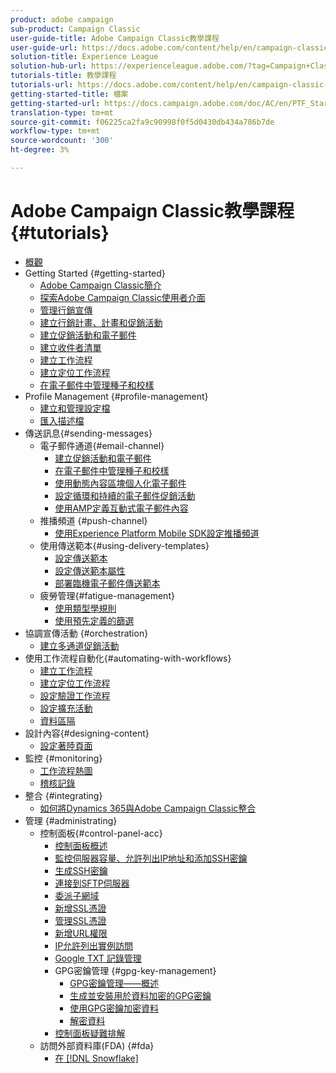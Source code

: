 ```yaml
---
product: adobe campaign
sub-product: Campaign Classic
user-guide-title: Adobe Campaign Classic教學課程
user-guide-url: https://docs.adobe.com/content/help/en/campaign-classic-learn/tutorials/overview.html
solution-title: Experience League
solution-hub-url: https://experienceleague.adobe.com/?tag=Campaign+Classic#recommended/solutions/campaign
tutorials-title: 教學課程
tutorials-url: https://docs.adobe.com/content/help/en/campaign-classic-learn/tutorials/overview.html
getting-started-title: 檔案
getting-started-url: https://docs.campaign.adobe.com/doc/AC/en/PTF_Starting_with_Adobe_Campaign_About_Adobe_Campaign_Classic.html
translation-type: tm+mt
source-git-commit: f06225ca2fa9c90998f0f5d0430db434a786b7de
workflow-type: tm+mt
source-wordcount: '300'
ht-degree: 3%

---
```



# Adobe Campaign Classic教學課程 {#tutorials}

+ [概觀](/help/acc/overview.md)
+ Getting Started {#getting-started}
   + [Adobe Campaign Classic簡介](/help/acc/getting-started/introduction-to-adobe-campaign-classic.md)
   + [探索Adobe Campaign Classic使用者介面](/help/acc/getting-started/exploring-the-adobe-campaign-classic-user-interface.md)
   + [管理行銷宣傳](/help/acc/getting-started/managing-marketing-campaigns.md)
   + [建立行銷計畫、計畫和促銷活動](/help/acc/getting-started/creating-a-marketing-plan-programs-and-campaigns.md)
   + [建立促銷活動和電子郵件](/help/acc/getting-started/creating-a-campaign-and-an-email.md)
   + [建立收件者清單](/help/acc/getting-started/creating-a-list-of-recipients.md)
   + [建立工作流程](/help/acc/automating-with-workflows/creating-a-workflow.md)
   + [建立定位工作流程](/help/acc/automating-with-workflows/creating-a-targeting-workflow.md)
   + [在電子郵件中管理種子和校樣](/help/acc/sending-messages/managing-seed-and-proofs.md)
+ Profile Management {#profile-management}
   + [建立和管理設定檔](/help/acc/profile-management/create-and-manage-profiles.md)
   + [匯入描述檔](/help/acc/data-management/importing-profiles.md)
+ 傳送訊息{#sending-messages}
   + 電子郵件通道{#email-channel}
      + [建立促銷活動和電子郵件](/help/acc/getting-started/creating-a-campaign-and-an-email.md)
      + [在電子郵件中管理種子和校樣](/help/acc/sending-messages/managing-seed-and-proofs.md)
      + [使用動態內容區塊個人化電子郵件](/help/acc/sending-messages/personalization-with-dynamic-content-blocks.md)
      + [設定循環和持續的電子郵件促銷活動](/help/acc/sending-messages/recurring-deliveries.md)
      + [使用AMP定義互動式電子郵件內容](/help/acc/sending-messages/email-channel/defining-interactive-email-content-with-amp.md)
   + 推播頻道 {#push-channel}
      + [使用Experience Platform Mobile SDK設定推播頻道](/help/acc/sending-messages/mobile-channel/configure-push-using-aep-mobile-sdk.md)
   + 使用傳送範本{#using-delivery-templates}
      + [設定傳送範本](/help/acc/sending-messages/using-delivery-templates/configuring-a-delivery-template.md)
      + [設定傳送範本屬性](/help/acc/sending-messages/using-delivery-templates/setting-delivery-template-properties.md)
      + [部署臨機電子郵件傳送範本](/help/acc/sending-messages/using-delivery-templates/deploying-ad-hoc-email-delivery-template.md)
   + 疲勞管理{#fatigue-management}
      + [使用類型學規則](/help/acc/sending-messages/fatigue-management/typology-rules-for-fatigue-management.md)
      + [使用預先定義的篩選](/help/acc/sending-messages/fatigue-management/fatigue-management-using-filters.md)
+ 協調宣傳活動 {#orchestration}
   + [建立多通道促銷活動](/help/acc/orchestrating-campaigns/multi-channel-campaigns.md)
+ 使用工作流程自動化{#automating-with-workflows}
   + [建立工作流程](/help/acc/automating-with-workflows/creating-a-workflow.md)
   + [建立定位工作流程](/help/acc/automating-with-workflows/creating-a-targeting-workflow.md)
   + [設定驗證工作流程](/help/acc/automating-with-workflows/validation-flow-configuration.md)
   + [設定擴充活動](/help/acc/automating-with-workflows/enrichment-activity.md)
   + [資料區隔](/help/acc/data-management/data-segmentation.md)
+ 設計內容{#designing-content}
   + [設定著陸頁面](/help/acc/designing-content/configure-landingpages.md)
+ 監控 {#monitoring}
   + [工作流程熱圖](/help/acc/monitoring-campaign-classic/workflow-heatmap.md)
   + [稽核記錄](/help/acc/monitoring-campaign-classic/audit-trail.md)
+ 整合 {#integrating}
   + [如何將Dynamics 365與Adobe Campaign Classic整合](/help/acc/integrations/dynamics365-integration.md)
+ 管理 {#administrating}
   + 控制面板{#control-panel-acc}
      + [控制面板概述](/help/acc/monitoring-campaign-classic/control-panel/control-panel-overview.md)
      + [監控伺服器容量、允許列出IP地址和添加SSH密鑰](/help/acc/monitoring-campaign-classic/control-panel/monitoring-server-capacity-allow-listing-adding-ssh-key.md)
      + [生成SSH密鑰](/help/acc/monitoring-campaign-classic/control-panel/generate-ssh-key.md)
      + [連接到SFTP伺服器](/help/acc/monitoring-campaign-classic/control-panel/connect-to-sftp-server.md)
      + [委派子網域](/help/acc/monitoring-campaign-classic/control-panel/subdomain-delegation.md)
      + [新增SSL憑證](/help/acc/monitoring-campaign-classic/control-panel/adding-ssl-certificates.md)
      + [管理SSL憑證](/help/acc/monitoring-campaign-classic/control-panel/managing-ssl-certificates.md)
      + [新增URL權限](/help/acc/monitoring-campaign-classic/control-panel/adding-url-permissions.md)
      + [IP允許列出實例訪問](/help/acc/monitoring-campaign-classic/control-panel/ip-allow-listing.md)
      + [Google TXT 記錄管理](/help/acc/monitoring-campaign-classic/control-panel/google-txt-record-management.md)
      + GPG密鑰管理 {#gpg-key-management}
         + [GPG密鑰管理——概述](/help/acc/monitoring-campaign-classic/control-panel/gpg-key-management/gpg-key-management-overview.md)
         + [生成並安裝用於資料加密的GPG密鑰](/help/acc/monitoring-campaign-classic/control-panel/gpg-key-management/generating-and-installing-gpg-keys-for-data-encryption.md)
         + [使用GPG密鑰加密資料](/help/acc/monitoring-campaign-classic/control-panel/gpg-key-management/using-a-gpg-key-to-encrypt-data.md)
         + [解密資料](/help/acc/monitoring-campaign-classic/control-panel/gpg-key-management/decrypting-data.md)
      + [控制面板疑難排解](/help/acc/monitoring-campaign-classic/control-panel/trouble-shooting.md)
   + 訪問外部資料庫(FDA) {#fda}
      + [在 [!DNL Snowflake]](/help/acc/administrating/snowflake/big-data-segmentation-on-snowflake.md)

